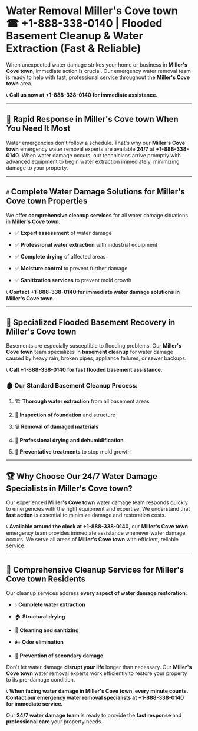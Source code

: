 # Water Removal Miller's Cove town ☎ +1-888-338-0140 | Flooded Basement Cleanup & Water Extraction (Fast & Reliable)

When unexpected water damage strikes your home or business in **Miller's Cove town**, immediate action is crucial. Our emergency water removal team is ready to help with fast, professional service throughout the **Miller's Cove town** area. 

📞 **Call us now at +1-888-338-0140 for immediate assistance.**
---
## 🚀 Rapid Response in Miller's Cove town When You Need It Most
Water emergencies don't follow a schedule. That's why our **Miller's Cove town** emergency water removal experts are available **24/7** at **+1-888-338-0140**. When water damage occurs, our technicians arrive promptly with advanced equipment to begin water extraction immediately, minimizing damage to your property.
---
## 💧 Complete Water Damage Solutions for Miller's Cove town Properties
We offer **comprehensive cleanup services** for all water damage situations in **Miller's Cove town**:
- ✅ **Expert assessment** of water damage  
- ✅ **Professional water extraction** with industrial equipment  
- ✅ **Complete drying** of affected areas  
- ✅ **Moisture control** to prevent further damage  
- ✅ **Sanitization services** to prevent mold growth  
📞 **Contact +1-888-338-0140 for immediate water damage solutions in Miller's Cove town.**
---
## 🌊 Specialized Flooded Basement Recovery in Miller's Cove town
Basements are especially susceptible to flooding problems. Our **Miller's Cove town** team specializes in **basement cleanup** for water damage caused by heavy rain, broken pipes, appliance failures, or sewer backups. 
📞 **Call +1-888-338-0140 for fast flooded basement assistance.**
### 🏚️ Our Standard Basement Cleanup Process:
1. 🏗️ **Thorough water extraction** from all basement areas  
2. 🔎 **Inspection of foundation** and structure  
3. 🗑️ **Removal of damaged materials**  
4. 💨 **Professional drying and dehumidification**  
5. 🚫 **Preventative treatments** to stop mold growth  
---
## 🏆 Why Choose Our 24/7 Water Damage Specialists in Miller's Cove town?
Our experienced **Miller's Cove town** water damage team responds quickly to emergencies with the right equipment and expertise. We understand that **fast action** is essential to minimize damage and restoration costs.
📞 **Available around the clock at +1-888-338-0140**, our **Miller's Cove town** emergency team provides immediate assistance whenever water damage occurs. We serve all areas of **Miller's Cove town** with efficient, reliable service.
---
## 🧹 Comprehensive Cleanup Services for Miller's Cove town Residents
Our cleanup services address **every aspect of water damage restoration**:
- 💧 **Complete water extraction**  
- 🏠 **Structural drying**  
- 🧼 **Cleaning and sanitizing**  
- 🌬️ **Odor elimination**  
- 🚫 **Prevention of secondary damage**  
Don't let water damage **disrupt your life** longer than necessary. Our **Miller's Cove town** water removal experts work efficiently to restore your property to its pre-damage condition.
📞 **When facing water damage in Miller's Cove town, every minute counts. Contact our emergency water removal specialists at +1-888-338-0140 for immediate service.**
Our **24/7 water damage team** is ready to provide the **fast response** and **professional care** your property needs.
